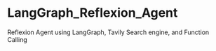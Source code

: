 # LangGraph_Reflexion_Agent
Reflexion Agent using LangGraph, Tavily Search engine, and Function Calling
